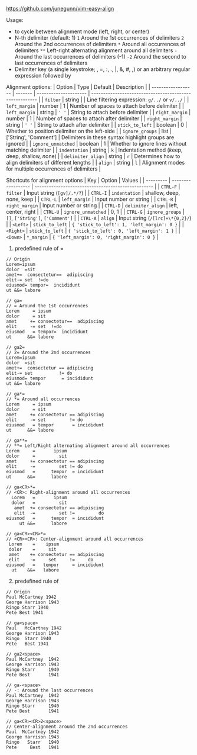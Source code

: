 <https://github.com/junegunn/vim-easy-align>

Usage:
- <CR> to cycle between alignment mode (left, right, or center)
- N-th delimiter (default: 1)
    `1`  Around the 1st occurrences of delimiters
    `2`  Around the 2nd occurrences of delimiters
    `*`  Around all occurrences of delimiters
    `**` Left-right alternating alignment around all delimiters
    `-`  Around the last occurrences of delimiters (-1)
    `-2` Around the second to last occurrences of delimiters
- Delimiter key (a single keystroke; <Space>, =, :, ., |, &, #, ,) or an arbitrary regular expression followed by <CTRL-X>

Alignment options:
| Option             | Type    | Default               | Description                                             |
| ------------------ | ------- | --------------------- | ------------------------------------------------------- |
| `filter`           | string  |                       | Line filtering expression: `g/../` or `v/../`           |
| `left_margin`      | number  | 1                     | Number of spaces to attach before delimiter             |
| `left_margin`      | string  | `' '`                 | String to attach before delimiter                       |
| `right_margin`     | number  | 1                     | Number of spaces to attach after delimiter              |
| `right_margin`     | string  | `' '`                 | String to attach after delimiter                        |
| `stick_to_left`    | boolean | 0                     | Whether to position delimiter on the left-side          |
| `ignore_groups`    | list    | ['String', 'Comment'] | Delimiters in these syntax highlight groups are ignored |
| `ignore_unmatched` | boolean | 1                     | Whether to ignore lines without matching delimiter      |
| `indentation`      | string  | `k`                   | Indentation method (*k*eep, *d*eep, *s*hallow, *n*one)  |
| `delimiter_align`  | string  | `r`                   | Determines how to align delimiters of different lengths |
| `align`            | string  | `l`                   | Alignment modes for multiple occurrences of delimiters  |

Shortcuts for alignment options
| Key       | Option             | Values                                             |
| --------- | ------------------ | -------------------------------------------------- |
| `CTRL-F`  | `filter`           | Input string (`[gv]/.*/?`)                         |
| `CTRL-I`  | `indentation`      | shallow, deep, none, keep                          |
| `CTRL-L`  | `left_margin`      | Input number or string                             |
| `CTRL-R`  | `right_margin`     | Input number or string                             |
| `CTRL-D`  | `delimiter_align`  | left, center, right                                |
| `CTRL-U`  | `ignore_unmatched` | 0, 1                                               |
| `CTRL-G`  | `ignore_groups`    | `[]`, `['String']`, `['Comment']`                  |
| `CTRL-A`  | `align`            | Input string (`/[lrc]+\*{0,2}/`)                   |
| `<Left>`  | `stick_to_left`    | `{ 'stick_to_left': 1, 'left_margin': 0 }`         |
| `<Right>` | `stick_to_left`    | `{ 'stick_to_left': 0, 'left_margin': 1 }`         |
| `<Down>`  | `*_margin`         | `{ 'left_margin': 0, 'right_margin': 0 }`          |

1. predefined rule of =

```
// Origin
Lorem=ipsum
dolor  =sit
amet+=  consectetur==  adipiscing
elit-= set  !=do
eiusmod= tempor=  incididunt
ut &&= labore

// ga=
// = Around the 1st occurrences
Lorem     = ipsum
dolor     = sit
amet     += consectetur==  adipiscing
elit     -= set  !=do
eiusmod   = tempor=  incididunt
ut      &&= labore

// ga2=
// 2= Around the 2nd occurrences
Lorem=ipsum
dolor  =sit
amet+=  consectetur == adipiscing
elit-= set          != do
eiusmod= tempor      = incididunt
ut &&= labore

// ga*=
// *= Around all occurrences
Lorem     = ipsum
dolor     = sit
amet     += consectetur == adipiscing
elit     -= set         != do
eiusmod   = tempor       = incididunt
ut      &&= labore

// ga**=
// **= Left/Right alternating alignment around all occurrences
Lorem     =       ipsum
dolor     =         sit
amet     += consectetur == adipiscing
elit     -=         set != do
eiusmod   =      tempor  = incididunt
ut      &&=      labore

// ga<CR>*=
// <CR>: Right-alignment around all occurrences
  Lorem   =       ipsum
  dolor   =         sit
   amet  += consectetur == adipiscing
   elit  -=         set !=         do
eiusmod   =      tempor  = incididunt
     ut &&=      labore

// ga<CR><CR>*=
// <CR><CR>: Center-alignment around all occurrences
 Lorem    =    ipsum
 dolor    =     sit
 amet    += consectetur == adipiscing
 elit    -=     set     !=     do
eiusmod   =   tempor     = incididunt
  ut    &&=   labore
```

2. predefined rule of <space>

```
// Origin
Paul McCartney 1942
George Harrison 1943
Ringo Starr 1940
Pete Best 1941

// ga<space>
Paul   McCartney 1942
George Harrison 1943
Ringo  Starr 1940
Pete   Best 1941

// ga2<space>
Paul McCartney  1942
George Harrison 1943
Ringo Starr     1940
Pete Best       1941

// ga-<space>
// -: Around the last occurrences
Paul McCartney  1942
George Harrison 1943
Ringo Starr     1940
Pete Best       1941

// ga<CR><CR>2<space>
// Center-alignment around the 2nd occurrences
Paul  McCartney 1942
George Harrison 1943
Ringo   Starr   1940
Pete     Best   1941
```
